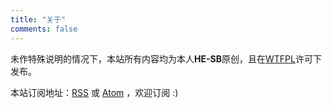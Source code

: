 ```yaml
---
title: "关于"
comments: false
---
```

未作特殊说明的情况下，本站所有内容均为本人**HE-SB**原创，且在[WTFPL](/license.txt)许可下发布。

本站订阅地址：[RSS](/rss.xml) 或 [Atom](/atom.xml) ，欢迎订阅 :)